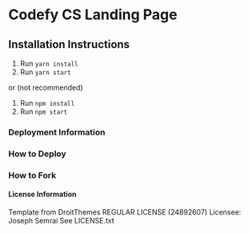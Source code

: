 # Codefy CS Landing Page

## Installation Instructions

1. Run ```yarn install```
2. Run ```yarn start```

or (not recommended)

1. Run ```npm install```
2. Run ```npm start```

### Deployment Information

### How to Deploy

### How to Fork

#### License Information

Template from DroitThemes REGULAR LICENSE (24892607)
Licensee: Joseph Semrai
See LICENSE.txt